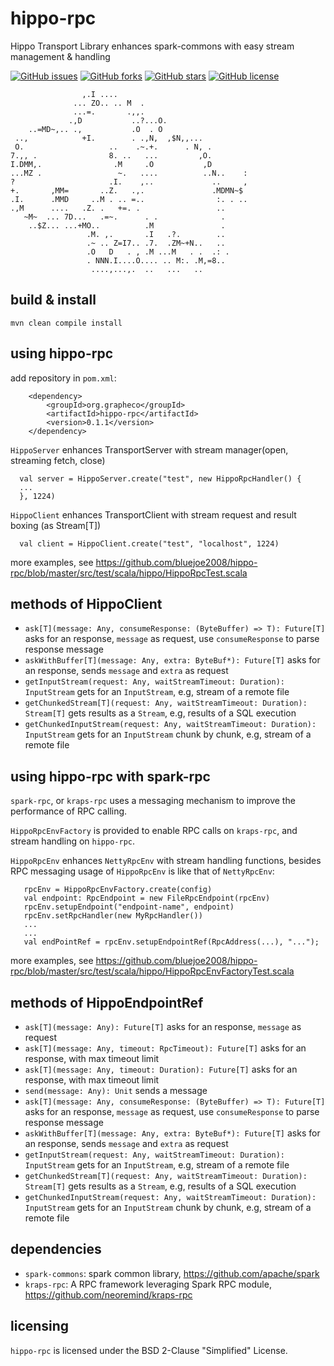 # hippo-rpc

Hippo Transport Library enhances spark-commons with easy stream management & handling

[![GitHub issues](https://img.shields.io/github/issues/bluejoe2008/hippo-rpc.svg)](https://github.com/bluejoe2008/hippo-rpc/issues)
[![GitHub forks](https://img.shields.io/github/forks/bluejoe2008/hippo-rpc.svg)](https://github.com/bluejoe2008/hippo-rpc/network)
[![GitHub stars](https://img.shields.io/github/stars/bluejoe2008/hippo-rpc.svg)](https://github.com/bluejoe2008/hippo-rpc/stargazers)
[![GitHub license](https://img.shields.io/github/license/bluejoe2008/hippo-rpc.svg)](https://github.com/bluejoe2008/hippo-rpc/blob/master/LICENSE)


                    ,.I ....
                  ... ZO.. .. M  .
                  ...=.       .,,.
                 .,D           ..?...O.
        ..=MD~,.. .,           .O  . O
     ..,            +I.        . .,N,  ,$N,,...
     O.                   ..    .~.+.      . N, .
    7.,, .                8. ..   ...         ,O.
    I.DMM,.                .M     .O           ,D
    ...MZ .                 ~.   ....          ..N..    :
    ?                     .I.    ,..             ..     ,
    +.       ,MM=       ..Z.   .,.               .MDMN~$
    .I.      .MMD     ..M . .. =..                :. . ..
    .,M      ....   .Z. .   +=. .                 ..
       ~M~  ... 7D...   .=~.      . .              .
        ..$Z... ...+MO..          .M               .
                     .M. ,.       .I   .?.        ..
                     .~ .. Z=I7.. .7.  .ZM~+N..   ..
                     .O   D   . , .M ...M   . .  .: .
                     . NNN.I....O.... .. M:. .M,=8..
                      ....,...,.  ..   ...   ..

## build & install

```
mvn clean compile install
```

## using hippo-rpc

add repository in `pom.xml`:

```
    <dependency>
        <groupId>org.grapheco</groupId>
        <artifactId>hippo-rpc</artifactId>
        <version>0.1.1</version>
    </dependency>
```

 `HippoServer` enhances TransportServer with stream manager(open, streaming fetch, close)
 ```
   val server = HippoServer.create("test", new HippoRpcHandler() {
   ...
   }, 1224)

 ```
 `HippoClient` enhances TransportClient with stream request and result boxing (as Stream[T])
 ```
   val client = HippoClient.create("test", "localhost", 1224)
 ```

more examples, see <https://github.com/bluejoe2008/hippo-rpc/blob/master/src/test/scala/hippo/HippoRpcTest.scala>

## methods of HippoClient

* `ask[T](message: Any, consumeResponse: (ByteBuffer) => T): Future[T]`
asks for an response, `message` as request, use `consumeResponse` to parse response message
* `askWithBuffer[T](message: Any, extra: ByteBuf*): Future[T]`
asks for an response, sends `message` and `extra` as request
* `getInputStream(request: Any, waitStreamTimeout: Duration): InputStream`
gets for an `InputStream`, e.g, stream of a remote file
* `getChunkedStream[T](request: Any, waitStreamTimeout: Duration): Stream[T]`
gets results as a `Stream`, e.g, results of a SQL execution
* `getChunkedInputStream(request: Any, waitStreamTimeout: Duration): InputStream`
gets for an `InputStream` chunk by chunk, e.g, stream of a remote file

## using hippo-rpc with spark-rpc

`spark-rpc`, or `kraps-rpc` uses a messaging mechanism to improve the performance of RPC calling.

`HippoRpcEnvFactory` is provided to enable RPC calls on `kraps-rpc`, and stream handling on `hippo-rpc`.

`HippoRpcEnv` enhances `NettyRpcEnv` with stream handling functions, besides RPC messaging
 usage of `HippoRpcEnv` is like that of `NettyRpcEnv`:

```
   rpcEnv = HippoRpcEnvFactory.create(config)
   val endpoint: RpcEndpoint = new FileRpcEndpoint(rpcEnv)
   rpcEnv.setupEndpoint("endpoint-name", endpoint)
   rpcEnv.setRpcHandler(new MyRpcHandler())
   ...
   ...
   val endPointRef = rpcEnv.setupEndpointRef(RpcAddress(...), "...");
```

more examples, see <https://github.com/bluejoe2008/hippo-rpc/blob/master/src/test/scala/hippo/HippoRpcEnvFactoryTest.scala>

## methods of HippoEndpointRef

* `ask[T](message: Any): Future[T]`
asks for an response, `message` as request
* `ask[T](message: Any, timeout: RpcTimeout): Future[T]`
asks for an response, with max timeout limit
* `ask[T](message: Any, timeout: Duration): Future[T]`
asks for an response, with max timeout limit
* `send(message: Any): Unit`
sends a message
* `ask[T](message: Any, consumeResponse: (ByteBuffer) => T): Future[T]`
asks for an response, `message` as request, use `consumeResponse` to parse response message
* `askWithBuffer[T](message: Any, extra: ByteBuf*): Future[T]`
asks for an response, sends `message` and `extra` as request
* `getInputStream(request: Any, waitStreamTimeout: Duration): InputStream`
gets for an `InputStream`, e.g, stream of a remote file
* `getChunkedStream[T](request: Any, waitStreamTimeout: Duration): Stream[T]`
gets results as a `Stream`, e.g, results of a SQL execution
* `getChunkedInputStream(request: Any, waitStreamTimeout: Duration): InputStream`
gets for an `InputStream` chunk by chunk, e.g, stream of a remote file

## dependencies

* `spark-commons`: spark common library, https://github.com/apache/spark
* `kraps-rpc`: A RPC framework leveraging Spark RPC module, https://github.com/neoremind/kraps-rpc

## licensing

`hippo-rpc` is licensed under the BSD 2-Clause "Simplified" License.
